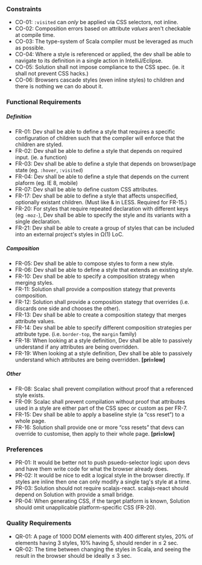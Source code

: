 ### Constraints
* CO-01: `:visited` can *only* be applied via CSS selectors, not inline.
* CO-02: Composition errors based on attribute *values* aren't checkable at compile time.
* CO-03: The type-system of Scala compiler must be leveraged as much as possible.
* CO-04: Where a style is referenced or applied, the dev shall be able to navigate to its definition in a single action in IntelliJ/Eclipse.
* CO-05: Solution shall not impose compliance to the CSS spec. (ie. it shall not prevent CSS hacks.)
* CO-06: Browsers cascade styles (even inline styles) to children and there is nothing we can do about it.

### Functional Requirements
##### Definition
* FR-01: Dev shall be able to define a style that requires a specific configuration of children such that the compiler will enforce that the children are styled.
* FR-02: Dev shall be able to define a style that depends on required input. (ie. a function)
* FR-03: Dev shall be able to define a style that depends on browser/page state (eg. `:hover`, `:visited`)
* FR-04: Dev shall be able to define a style that depends on the current plaform (eg. IE 8, mobile)
* FR-07: Dev shall be able to define custom CSS attributes.
* FR-17: Dev shall be able to define a style that affects unspecified, optionally existant children. (Must like & in LESS. Required for FR-15.)
* FR-20: For styles that require repeated declaration with different keys (eg `-moz-`), Dev shall be able to specify the style and its variants with a single declaration.
* FR-21: Dev shall be able to create a group of styles that can be included into an external project's styles in Ω(1) LoC.

##### Composition
* FR-05: Dev shall be able to compose styles to form a new style.
* FR-06: Dev shall be able to define a style that extends an existing style.
* FR-10: Dev shall be able to specify a composition strategy when merging styles.
* FR-11: Solution shall provide a composition stategy that prevents composition.
* FR-12: Solution shall provide a composition stategy that overrides (i.e. discards one side and chooses the other).
* FR-13: Dev shall be able to create a composition stategy that merges attribute values.
* FR-14: Dev shall be able to specify different composition strategies per attribute type. (i.e. `border-top`, the `margin` family)
* FR-18: When looking at a style definition, Dev shall be able to passively understand if any attributes are being overridden.
* FR-19: When looking at a style definition, Dev shall be able to passively understand which attributes are being overridden. **[pri=low]**

##### Other
* FR-08: Scalac shall prevent compilation without proof that a referenced style exists.
* FR-09: Scalac shall prevent compilation without proof that attributes used in a style are either part of the CSS spec or custom as per FR-7.
* FR-15: Dev shall be able to apply a baseline style (a “css reset”) to a whole page.
* FR-16: Solution shall provide one or more “css resets” that devs can override to customise, then apply to their whole page. **[pri=low]**

### Preferences
* PR-01: It would be better not to push psuedo-selector logic upon devs and have them write code for what the browser already does.
* PR-02: It would be nice to edit a logical style in the browser directly. If styles are inline then one can only modify a single tag's style at a time.
* PR-03: Solution should not require scalajs-react. scalajs-react should depend on Solution with provide a small bridge.
* PR-04: When generating CSS, if the target platform is known, Solution should omit unapplicable platform-specific CSS (FR-20).

### Quality Requirements
* QR-01: A page of 1000 DOM elements with 400 different styles, 20% of elements having 3 styles, 10% having 5, should render in ≤ 2 sec.
* QR-02: The time between changing the styles in Scala, and seeing the result in the browser should be ideally ≤ 3 sec.
